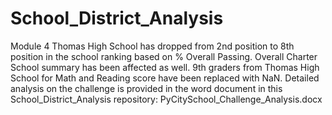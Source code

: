# School_District_Analysis
Module 4
Thomas High School has dropped from 2nd position to 8th position in the school ranking based on % Overall Passing. Overall Charter School summary has been affected as well. 9th graders from Thomas High School for Math and Reading score have been replaced with NaN.
Detailed analysis on the challenge is provided in the word document in this School_District_Analysis repository: PyCitySchool_Challenge_Analysis.docx
